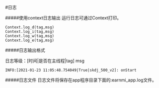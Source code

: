 #日志

#####使用context日志输出
运行日志可通过Context打印。
    
    Context.log_d(tag,msg)
    Context.log_i(tag,msg)
    Context.log_w(tag,msg)
    Context.log_e(tag,msg)
  
#####日志输出格式

日志等级：[时间|是否在主线程|tag] msg

    INFO:[2021-01-23 11:05:48.754049|True|skdj_500_v2]: onStart

#####日志文件
日志文件将保存在app程序目录下面的:earnmi_app.log文件。






